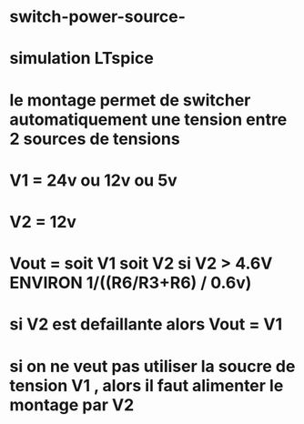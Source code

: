 # switch-power-source-
# simulation LTspice
# le montage permet de switcher automatiquement une tension entre 2 sources de tensions
# V1 = 24v ou  12v ou  5v
# V2 = 12v
# Vout = soit V1 soit V2 si V2 > 4.6V ENVIRON  1/((R6/R3+R6) / 0.6v)
# si V2 est defaillante alors Vout = V1
# si on ne veut pas utiliser la soucre de tension V1 , alors il faut alimenter le montage par V2




